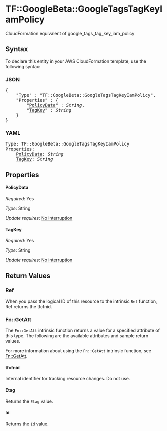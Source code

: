 # TF::GoogleBeta::GoogleTagsTagKeyIamPolicy

CloudFormation equivalent of google_tags_tag_key_iam_policy

## Syntax

To declare this entity in your AWS CloudFormation template, use the following syntax:

### JSON

<pre>
{
    "Type" : "TF::GoogleBeta::GoogleTagsTagKeyIamPolicy",
    "Properties" : {
        "<a href="#policydata" title="PolicyData">PolicyData</a>" : <i>String</i>,
        "<a href="#tagkey" title="TagKey">TagKey</a>" : <i>String</i>
    }
}
</pre>

### YAML

<pre>
Type: TF::GoogleBeta::GoogleTagsTagKeyIamPolicy
Properties:
    <a href="#policydata" title="PolicyData">PolicyData</a>: <i>String</i>
    <a href="#tagkey" title="TagKey">TagKey</a>: <i>String</i>
</pre>

## Properties

#### PolicyData

_Required_: Yes

_Type_: String

_Update requires_: [No interruption](https://docs.aws.amazon.com/AWSCloudFormation/latest/UserGuide/using-cfn-updating-stacks-update-behaviors.html#update-no-interrupt)

#### TagKey

_Required_: Yes

_Type_: String

_Update requires_: [No interruption](https://docs.aws.amazon.com/AWSCloudFormation/latest/UserGuide/using-cfn-updating-stacks-update-behaviors.html#update-no-interrupt)

## Return Values

### Ref

When you pass the logical ID of this resource to the intrinsic `Ref` function, Ref returns the tfcfnid.

### Fn::GetAtt

The `Fn::GetAtt` intrinsic function returns a value for a specified attribute of this type. The following are the available attributes and sample return values.

For more information about using the `Fn::GetAtt` intrinsic function, see [Fn::GetAtt](https://docs.aws.amazon.com/AWSCloudFormation/latest/UserGuide/intrinsic-function-reference-getatt.html).

#### tfcfnid

Internal identifier for tracking resource changes. Do not use.

#### Etag

Returns the <code>Etag</code> value.

#### Id

Returns the <code>Id</code> value.

